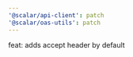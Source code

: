 ```yaml
---
'@scalar/api-client': patch
'@scalar/oas-utils': patch
---
```


feat: adds accept header by default

